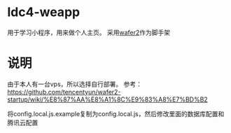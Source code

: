 # ldc4-weapp

用于学习小程序，用来做个人主页。
采用[wafer2](https://github.com/tencentyun/wafer2-startup)作为脚手架

# 说明

由于本人有一台vps，所以选择自行部署。
参考：https://github.com/tencentyun/wafer2-startup/wiki/%E8%87%AA%E8%A1%8C%E9%83%A8%E7%BD%B2

将config.local.js.example复制为config.local.js，然后修改里面的数据库配置和腾讯云配置

